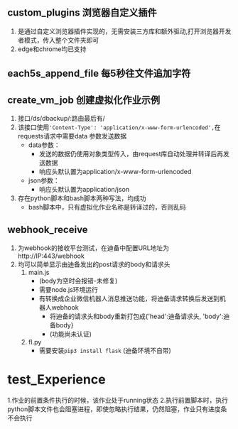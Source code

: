 ## custom_plugins 浏览器自定义插件
1. 是通过自定义浏览器插件实现的，无需安装三方库和额外驱动,打开浏览器开发者模式，传入整个文件夹即可
2. edge和chrome均已支持

## each5s_append_file 每5秒往文件追加字符

## create_vm_job 创建虚拟化作业示例
1. 接口/ds/dbackup/:路由最后有/
2. 该接口使用`'Content-Type': 'application/x-www-form-urlencoded',`在requests请求中需要data 参数发送数据
    - data参数：
        - 发送的数据仍使用对象类型传入，由request库自动处理并转译后再发送数据
        - 响应头默认置为application/x-www-form-urlencoded
    - json参数：
        - 响应头默认置为application/json
3. 存在python脚本和bash脚本两种写法，均成功
    - bash脚本中，只有虚拟化作业名称是转译过的，否则乱码

## webhook_receive
1. 为webhook的接收平台测试，在迪备中配置URL地址为 http://IP:443/webhook
2. 均可以简单显示由迪备发出的post请求的body和请求头
    1. main.js
        - (body为空时会报错-未修复)
        - 需要node.js环境运行
        - 有转换成企业微信机器人消息推送功能，将迪备请求转换后发送到机器人webhook
            - 将迪备的请求头和body重新打包成{'head':迪备请求头, 'body':迪备body}
            - (功能尚未认证)
    2. fl.py
        - 需要安装`pip3 install flask` (迪备环境不自带)



# test_Experience
1.作业的前置条件执行的时候，该作业处于running状态
2.执行前置脚本时，执行python脚本文件也会阻塞进程，即使忽略执行结果，仍然阻塞，作业只有进度条不会执行
